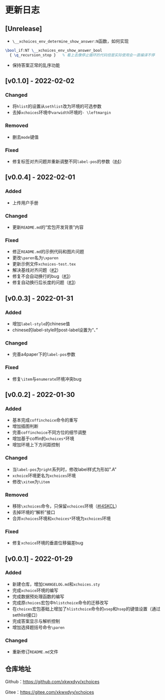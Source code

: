 # 更新日志
## [Unrelease]
- `\__xchoices_env_determine_show_answer:N`函数，如何实现
```tex
\bool_if:NT \__xchoices_env_show_answer_bool
  { \q_recursion_stop }   % 看上去像停止循环的代码但是实际使用会一直编译不停
```
- 保持答案正常的乱序功能

## [v0.1.0] - 2022-02-02
### Changed
- 将`hlist`的设置从`sethlist`改为环境的可选参数
- 去掉`xchoices`环境中`varwidth`环境的`- \leftmargin`

### Removed
- 删去`mode`键值

### Fixed
- 修复标签对齐问题并重新调整不同`label-pos`的参数（[#4](https://github.com/xkwxdyy/xchoices/issues/4)）

## [v0.0.4] - 2022-02-01
### Added
- 上传用户手册
### Changed
- 更新`README.md`的“宏包开发背景”内容
### Fixed
- 修正`README.md`的示例代码和图片问题
- 更改`\paren`名为`\xparen`
- 更新示例文件`xchoices-test.tex`
- 解决基线对齐问题（[#2](https://github.com/xkwxdyy/xchoices/issues/2)）
- 修复不会自动换行的bug（[#3](https://github.com/xkwxdyy/xchoices/issues/3)）
- 修复自动换行后长度的问题（[#3](https://github.com/xkwxdyy/xchoices/issues/3)）

## [v0.0.3] - 2022-01-31
### Added
- 增加`label-style`的chinese值
- chinese的label-style时post-label设置为“、”

### Changed
- 完善a4paper下的`label-pos`参数

### Fixed
- 修复`\item`与`enumerate`环境冲突bug

## [v0.0.2] - 2022-01-30
### Added
- 基本完成`coffinchoice`命令的重写
- 增加插图判断
- 完善`coffinchoice`不同方位的细节调整
- 增加基于coffin的`xchoices*`环境
- 增加环境上下方间距控制

### Changed
- 当`label-pos`为`right`系列时，修改label样式为形如".A"
- `xchoice`环境更名为`xchoices`环境
- 修改`\xitem`为`\item`

### Removed
- 移除`\xchoices`命令，只保留`xchoices`环境（[#I4SKCL](https://gitee.com/xkwxdyy/xchoices/issues/I4SKCL)）
- 去掉环境的“解析”接口
- 合并`xchoices`环境和`xchoices*`环境为`xchoices`环境

### Fixed
- 修复`xchoice`环境的垂直位移偏差bug

## [v0.0.1] - 2022-01-29

### Added

- 新建仓库，增加`CHANGELOG.md`和`xchoices.sty`
- 完成`xchoice`环境的编写
- 完成数据预处理函数的编写
- 完成原`choices`宏包中`hlistchoice`命令的迁移改写
- 在`choices`宏包基础上增加了`hlistchoice`命令的`vsep`和`hsep`的键值设置（通过sethlist接口）
- 完成答案显示与解析控制
- 增加选择题括号命令`\paren`

### Changed
- 重新修订`README.md`文件

## 仓库地址

Github：https://github.com/xkwxdyy/xchoices

Gitee：https://gitee.com/xkwxdyy/xchoices

